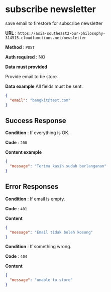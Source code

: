 # subscribe newsletter

save email to firestore for subscribe newsletter

**URL** : `https://asia-southeast2-our-philosophy-314515.cloudfunctions.net/newsletter`

**Method** : `POST`

**Auth required** : NO

**Data must provided**

Provide email to be store.

**Data example** All fields must be sent.

```json
{
  "email": "bangkit@test.com"
}
```

## Success Response

**Condition** : If everything is OK.

**Code** : `200`

**Content example**

```json
{
  "message": "Terima kasih sudah berlanganan"
}
```

## Error Responses

**Condition** : If email is empty.

**Code** : `401`

**Content**

```json
{
  "message": "Email tidak boleh kosong"
}
```

**Condition** : If something wrong.

**Code** : `404`

**Content**

```json
{
  "message": "unable to store"
}
```
